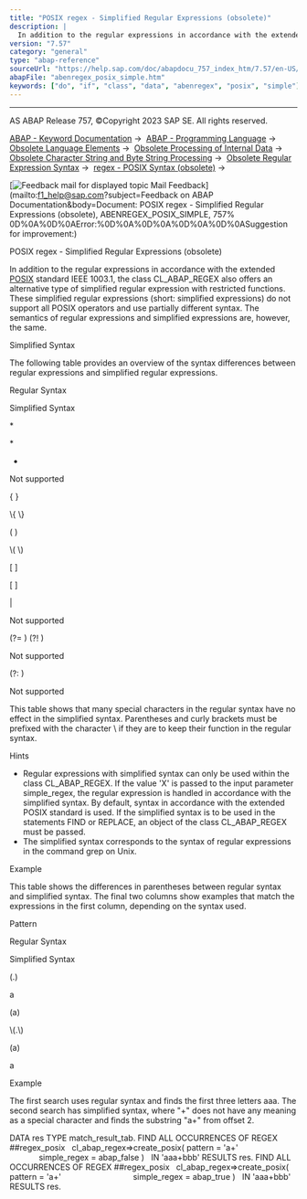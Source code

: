 ```yaml
---
title: "POSIX regex - Simplified Regular Expressions (obsolete)"
description: |
  In addition to the regular expressions in accordance with the extended POSIX(https://en.wikipedia.org/wiki/POSIX) standard IEEE 1003.1, the class CL_ABAP_REGEX also offers an alternative type of simplified regular expression with restricted functions. These simplified regular expressions (short:
version: "7.57"
category: "general"
type: "abap-reference"
sourceUrl: "https://help.sap.com/doc/abapdocu_757_index_htm/7.57/en-US/abenregex_posix_simple.htm"
abapFile: "abenregex_posix_simple.htm"
keywords: ["do", "if", "class", "data", "abenregex", "posix", "simple"]
---
```


* * *

AS ABAP Release 757, ©Copyright 2023 SAP SE. All rights reserved.

[ABAP - Keyword Documentation](https://help.sap.com/doc/abapdocu_757_index_htm/7.57/en-US/abenabap.htm) →  [ABAP - Programming Language](https://help.sap.com/doc/abapdocu_757_index_htm/7.57/en-US/abenabap_reference.htm) →  [Obsolete Language Elements](https://help.sap.com/doc/abapdocu_757_index_htm/7.57/en-US/abenabap_obsolete.htm) →  [Obsolete Processing of Internal Data](https://help.sap.com/doc/abapdocu_757_index_htm/7.57/en-US/abendata_internal_obsolete.htm) →  [Obsolete Character String and Byte String Processing](https://help.sap.com/doc/abapdocu_757_index_htm/7.57/en-US/abencharacter_string_obsolete.htm) →  [Obsolete Regular Expression Syntax](https://help.sap.com/doc/abapdocu_757_index_htm/7.57/en-US/abenregular_expressions_obsolete.htm) →  [regex - POSIX Syntax (obsolete)](https://help.sap.com/doc/abapdocu_757_index_htm/7.57/en-US/abenregex_posix_syntax.htm) → 

 [![](Mail.gif?object=Mail.gif&sap-language=EN "Feedback mail for displayed topic") Mail Feedback](mailto:f1_help@sap.com?subject=Feedback on ABAP Documentation&body=Document: POSIX regex - Simplified Regular Expressions \(obsolete\), ABENREGEX_POSIX_SIMPLE, 757%
0D%0A%0D%0AError:%0D%0A%0D%0A%0D%0A%0D%0ASuggestion for improvement:)

POSIX regex - Simplified Regular Expressions (obsolete)

In addition to the regular expressions in accordance with the extended [POSIX](https://en.wikipedia.org/wiki/POSIX) standard IEEE 1003.1, the class CL\_ABAP\_REGEX also offers an alternative type of simplified regular expression with restricted functions. These simplified regular expressions (short: simplified expressions) do not support all POSIX operators and use partially different syntax. The semantics of regular expressions and simplified expressions are, however, the same.

Simplified Syntax   

The following table provides an overview of the syntax differences between regular expressions and simplified regular expressions.

Regular Syntax

Simplified Syntax

\*

\*

+

Not supported

{ }

\\{ \\}

( )

\\( \\)

\[ \]

\[ \]

|

Not supported

(?= ) (?! )

Not supported

(?: )

Not supported

This table shows that many special characters in the regular syntax have no effect in the simplified syntax. Parentheses and curly brackets must be prefixed with the character \\ if they are to keep their function in the regular syntax.

Hints

-   Regular expressions with simplified syntax can only be used within the class CL\_ABAP\_REGEX. If the value 'X' is passed to the input parameter simple\_regex, the regular expression is handled in accordance with the simplified syntax. By default, syntax in accordance with the extended POSIX standard is used. If the simplified syntax is to be used in the statements FIND or REPLACE, an object of the class CL\_ABAP\_REGEX must be passed.
-   The simplified syntax corresponds to the syntax of regular expressions in the command grep on Unix.

Example

This table shows the differences in parentheses between regular syntax and simplified syntax. The final two columns show examples that match the expressions in the first column, depending on the syntax used.

Pattern

Regular Syntax

Simplified Syntax

(.)

a

(a)

\\(.\\)

(a)

a

Example

The first search uses regular syntax and finds the first three letters aaa. The second search has simplified syntax, where "+" does not have any meaning as a special character and finds the substring "a+" from offset 2.

DATA res TYPE match\_result\_tab.
FIND ALL OCCURRENCES OF REGEX ##regex\_posix
  cl\_abap\_regex=>create\_posix( pattern = 'a+'
                               simple\_regex = abap\_false )
  IN 'aaa+bbb' RESULTS res.
FIND ALL OCCURRENCES OF REGEX ##regex\_posix
  cl\_abap\_regex=>create\_posix( pattern = 'a+'
                               simple\_regex = abap\_true )
  IN 'aaa+bbb' RESULTS res.